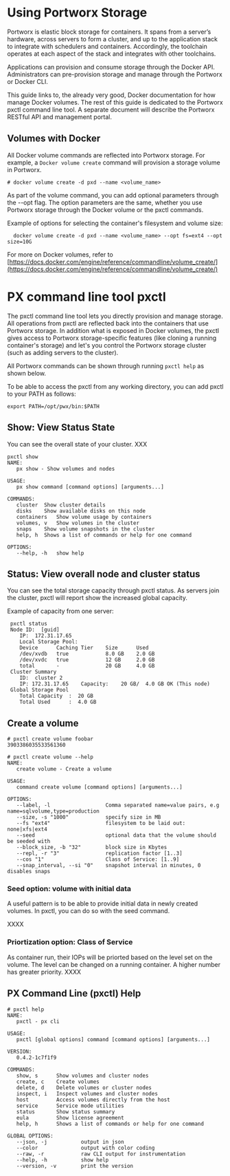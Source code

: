 # Using Portworx Storage 
Portworx is elastic block storage for containers. It spans from a server’s hardware, across servers to form a cluster, and up to the application stack to integrate with schedulers and containers. Accordingly, the toolchain operates at each aspect of the stack and integrates with other toolchains. 

Applications can provision and consume storage through the Docker API. Administrators can pre-provision storage and manage through the Portworx or Docker CLI. 

This guide links to, the already very good, Docker documentation for how manage Docker volumes. The rest of this guide is dedicated to the Portworx pxctl command line tool. A separate document will describe the Portworx RESTful API and management portal. 

## Volumes with Docker
All Docker volume commands are reflected into Portworx storage. For example, a ```Docker volume create``` command will provision a storage volume in Portworx.  

```
# docker volume create -d pxd --name <volume_name>
```
As part of the volume command, you can add optional parameters through the --opt flag. The option parameters are the same, whether you use Portworx storage through the Docker volume or the pxctl commands. 

Example of options for selecting the container's filesystem and volume size: 

```
  docker volume create -d pxd --name <volume_name> --opt fs=ext4 --opt size=10G
```
For more on Docker volumes, refer to  [https://docs.docker.com/engine/reference/commandline/volume_create/](https://docs.docker.com/engine/reference/commandline/volume_create/)

# PX command line tool pxctl
The pxctl command line tool lets you directly provision and manage storage. All operations from pxctl are reflected back into the  containers that use Portworx storage. In addition what is exposed in Docker volumes, the pxctl gives access to Portworx storage-specific features (like cloning a running container's storage) and let's you control  the Portworx storage cluster (such as adding servers to the cluster).

All Portworx commands can be shown through running ```pxctl help``` as shown below.

To be able to access the pxctl from any working directory, you can add pxctl to your PATH as follows:
```
export PATH=/opt/pwx/bin:$PATH
```

## Show: View Status State
You can see the overall state of your cluster. XXX
```
pxctl show
NAME:
   px show - Show volumes and nodes

USAGE:
   px show command [command options] [arguments...]

COMMANDS:
   cluster	Show cluster details
   disks	Show available disks on this node
   containers	Show volume usage by containers
   volumes, v	Show volumes in the cluster
   snaps	Show volume snapshots in the cluster
   help, h	Shows a list of commands or help for one command
   
OPTIONS:
   --help, -h	show help
```

## Status: View overall node and cluster status
You can see the total storage capacity through pxctl status. As servers join the cluster, pxctl will report show the increased global capacity. 

Example of capacity from one server:
```
 pxctl status
 Node ID:  [guid]
	IP:  172.31.17.65 
 	Local Storage Pool:
	Device		Caching Tier	Size	  Used
	/dev/xvdb	true  			8.0 GB    2.0 GB
	/dev/xvdc	true			12 GB	  2.0 GB
	total		-		 		20 GB	  4.0 GB
 Cluster Summary
	ID:  cluster 2
	IP: 172.31.17.65	Capacity:    20 GB/  4.0 GB OK (This node)
 Global Storage Pool
	Total Capacity	:  20 GB
	Total Used    	:  4.0 GB
```
## Create a volume
```
# pxctl create volume foobar
3903386035533561360
```

```
# pxctl create volume --help
NAME:
   create volume - Create a volume

USAGE:
   command create volume [command options] [arguments...]

OPTIONS:
   --label, -l                  Comma separated name=value pairs, e.g name=sqlvolume,type=production
   --size, -s "1000"            specify size in MB
   --fs "ext4"                  filesystem to be laid out: none|xfs|ext4
   --seed                       optional data that the volume should be seeded with
   --block_size, -b "32"        block size in Kbytes
   --repl, -r "3"               replication factor [1..3]
   --cos "1"                    Class of Service: [1..9]
   --snap_interval, --si "0"    snapshot interval in minutes, 0 disables snaps
```

### Seed option: volume with initial data
A useful pattern is to be able to provide initial data in newly created volumes. In pxctl, you can do so with the seed command. 

XXXX

### Priortization option: Class of Service
As container run, their IOPs will be priorted based on the level set on the volume. The level can be changed on a running container. A higher number has greater priority. 
XXXX

## PX Command Line (pxctl) Help

```
# pxctl help
NAME:
   pxctl - px cli

USAGE:
   pxctl [global options] command [command options] [arguments...]
   
VERSION:
   0.4.2-1c7f1f9
   
COMMANDS:
   show, s      Show volumes and cluster nodes
   create, c    Create volumes
   delete, d    Delete volumes or cluster nodes
   inspect, i   Inspect volumes and cluster nodes
   host         Access volumes directly from the host
   service      Service mode utilities
   status       Show status summary
   eula         Show license agreement
   help, h      Shows a list of commands or help for one command
   
GLOBAL OPTIONS:
   --json, -j           output in json
   --color              output with color coding
   --raw, -r            raw CLI output for instrumentation
   --help, -h           show help
   --version, -v        print the version
```
